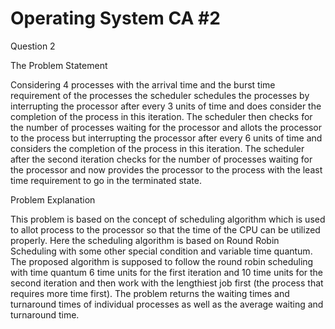 # Operating System CA #2
Question 2

The Problem Statement


Considering 4 processes with the arrival time and the burst time requirement of the processes the scheduler schedules the processes by interrupting the processor after every 3 units of time and does consider the completion of the process in this iteration. The scheduler then checks for the number of processes waiting for the processor and allots the processor to the process but interrupting the processor after every 6 units of time and considers the completion of the process in this iteration. The scheduler after the second iteration checks for the number of processes waiting for the processor and now provides the processor to the process with the least time requirement to go in the terminated state.

Problem Explanation


This problem is based on the concept of scheduling algorithm which is used to allot process to the processor so that the time of the CPU can be utilized properly. Here the scheduling algorithm is based on Round Robin Scheduling with some other special condition and variable time quantum.
The proposed algorithm is supposed to follow the round robin scheduling with time quantum 6 time units for the first iteration and 10 time units for the second iteration and then work with the lengthiest job first (the process that requires more time first). The problem returns the waiting times and turnaround times of individual processes as well as the average waiting and turnaround time.
